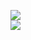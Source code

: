 [![](https://img.shields.io/badge/Made%20With-Github%20Spray-lightgrey.svg?style=for-the-badge&logo=github)](https://github.com/Annihil/github-spray#22889)  
[![](https://i.imgur.com/2DrTn0Z.gif)](https://github.com/Annihil/github-spray)